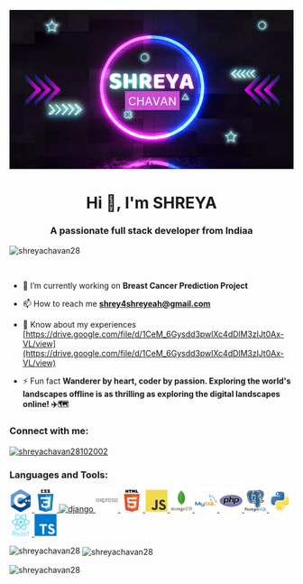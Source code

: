 ![logo](https://github.com/shreyachavan28/shreyachavan28/blob/main/background.png)
<h1 align="center">Hi 👋, I'm SHREYA</h1>
<h3 align="center">A passionate full stack developer from Indiaa</h3>

<p align="left"> <img src="https://komarev.com/ghpvc/?username=shreyachavan28&label=Profile%20views&color=0e75b6&style=flat" alt="shreyachavan28" /> </p>



<p align="left"> <a href="https://twitter.com/" target="blank"><img src="https://img.shields.io/twitter/follow/?logo=twitter&style=for-the-badge" alt="" /></a> </p>

- 🔭 I’m currently working on **Breast Cancer Prediction Project**

- 📫 How to reach me **shrey4shreyeah@gmail.com**

- 📄 Know about my experiences [https://drive.google.com/file/d/1CeM_6Gysdd3pwlXc4dDlM3zlJt0Ax-VL/view](https://drive.google.com/file/d/1CeM_6Gysdd3pwlXc4dDlM3zlJt0Ax-VL/view)

- ⚡ Fun fact **Wanderer by heart, coder by passion. Exploring the world's landscapes offline is as thrilling as exploring the digital landscapes online! ✈️🗺️**

<h3 align="left">Connect with me:</h3>
<p align="left">
<a href="https://linkedin.com/in/shreyachavan28102002" target="blank"><img align="center" src="https://raw.githubusercontent.com/rahuldkjain/github-profile-readme-generator/master/src/images/icons/Social/linked-in-alt.svg" alt="shreyachavan28102002" height="30" width="40" /></a>
</p>

<h3 align="left">Languages and Tools:</h3>
<p align="left"> <a href="https://www.w3schools.com/cpp/" target="_blank" rel="noreferrer"> <img src="https://raw.githubusercontent.com/devicons/devicon/master/icons/cplusplus/cplusplus-original.svg" alt="cplusplus" width="40" height="40"/> </a> <a href="https://www.w3schools.com/css/" target="_blank" rel="noreferrer"> <img src="https://raw.githubusercontent.com/devicons/devicon/master/icons/css3/css3-original-wordmark.svg" alt="css3" width="40" height="40"/> </a> <a href="https://www.djangoproject.com/" target="_blank" rel="noreferrer"> <img src="https://cdn.worldvectorlogo.com/logos/django.svg" alt="django" width="40" height="40"/> </a> <a href="https://expressjs.com" target="_blank" rel="noreferrer"> <img src="https://raw.githubusercontent.com/devicons/devicon/master/icons/express/express-original-wordmark.svg" alt="express" width="40" height="40"/> </a> <a href="https://www.w3.org/html/" target="_blank" rel="noreferrer"> <img src="https://raw.githubusercontent.com/devicons/devicon/master/icons/html5/html5-original-wordmark.svg" alt="html5" width="40" height="40"/> </a> <a href="https://developer.mozilla.org/en-US/docs/Web/JavaScript" target="_blank" rel="noreferrer"> <img src="https://raw.githubusercontent.com/devicons/devicon/master/icons/javascript/javascript-original.svg" alt="javascript" width="40" height="40"/> </a> <a href="https://www.mongodb.com/" target="_blank" rel="noreferrer"> <img src="https://raw.githubusercontent.com/devicons/devicon/master/icons/mongodb/mongodb-original-wordmark.svg" alt="mongodb" width="40" height="40"/> </a> <a href="https://www.mysql.com/" target="_blank" rel="noreferrer"> <img src="https://raw.githubusercontent.com/devicons/devicon/master/icons/mysql/mysql-original-wordmark.svg" alt="mysql" width="40" height="40"/> </a> <a href="https://www.php.net" target="_blank" rel="noreferrer"> <img src="https://raw.githubusercontent.com/devicons/devicon/master/icons/php/php-original.svg" alt="php" width="40" height="40"/> </a> <a href="https://www.postgresql.org" target="_blank" rel="noreferrer"> <img src="https://raw.githubusercontent.com/devicons/devicon/master/icons/postgresql/postgresql-original-wordmark.svg" alt="postgresql" width="40" height="40"/> </a> <a href="https://www.python.org" target="_blank" rel="noreferrer"> <img src="https://raw.githubusercontent.com/devicons/devicon/master/icons/python/python-original.svg" alt="python" width="40" height="40"/> </a> <a href="https://reactjs.org/" target="_blank" rel="noreferrer"> <img src="https://raw.githubusercontent.com/devicons/devicon/master/icons/react/react-original-wordmark.svg" alt="react" width="40" height="40"/> </a> <a href="https://www.typescriptlang.org/" target="_blank" rel="noreferrer"> <img src="https://raw.githubusercontent.com/devicons/devicon/master/icons/typescript/typescript-original.svg" alt="typescript" width="40" height="40"/> </a> </p>

<p><img align="left" src="https://github-readme-stats.vercel.app/api/top-langs?username=shreyachavan28&show_icons=true&locale=en&layout=compact" alt="shreyachavan28" /></p>

<p>&nbsp;<img align="center" src="https://github-readme-stats.vercel.app/api?username=shreyachavan28&show_icons=true&locale=en" alt="shreyachavan28" /></p>

<p><img align="center" src="https://github-readme-streak-stats.herokuapp.com/?user=shreyachavan28&" alt="shreyachavan28" /></p>

